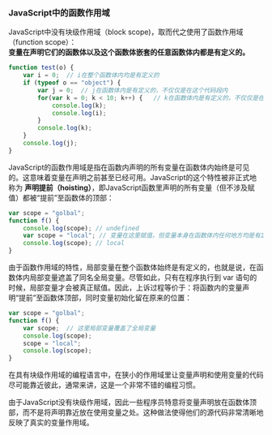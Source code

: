 ### JavaScript中的函数作用域

JavaScript中没有块级作用域（block scope)，取而代之使用了函数作用域（function scope）：  
**变量在声明它们的函数体以及这个函数体嵌套的任意函数体内都是有定义的。**
```js
function test(o) {
    var i = 0;  // i在整个函数体内均是有定义的
    if (typeof o == "object") {
        var j = 0;  // j在函数体内是有定义的，不仅仅是在这个代码段内
        for(var k = 0; k < 10; k++) {   // k在函数体内是有定义的，不仅仅是在循环内
            console.log(k);
            console.log(i);
        }
        console.log(k);
    }
    console.log(j);
}
```

JavaScript的函数作用域是指在函数内声明的所有变量在函数体内始终是可见的。这意味着变量在声明之前甚至已经可用。JavaScript的这个特性被非正式地称为 **声明提前（hoisting）**，即JavaScript函数里声明的所有变量（但不涉及赋值）都被“提前”至函数体的顶部：
```js
var scope = "golbal";
function f() {
    console.log(scope); // undefined
    var scope = "local"; // 变量在这里赋值，但变量本身在函数体内任何地方均是有定义的
    console.log(scope); // local
}
```
由于函数作用域的特性，局部变量在整个函数体始终是有定义的，也就是说，在函数体内局部变量遮盖了同名全局变量。尽管如此，只有在程序执行到 var 语句的时候，局部变量才会被真正赋值。因此，上诉过程等价于：将函数内的变量声明“提前”至函数体顶部，同时变量初始化留在原来的位置：
```js
var scope = "golbal";
function f() {
    var scope;  // 这里局部变量覆盖了全局变量
    console.log(scope);
    scope = "local";
    console.log(scope);
}
```
在具有块级作用域的编程语言中，在狭小的作用域里让变量声明和使用变量的代码尽可能靠近彼此，通常来讲，这是一个非常不错的编程习惯。

由于JavaScript没有块级作用域，因此一些程序员特意将变量声明放在函数体顶部，而不是将声明靠近放在使用变量之处。这种做法使得他们的源代码非常清晰地反映了真实的变量作用域。